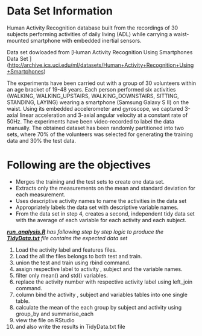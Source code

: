 

# Data Set Information
 Human Activity Recognition database built from the recordings of 30 subjects performing activities of daily living (ADL) while carrying a waist-mounted smartphone with embedded inertial sensors.
 
Data set dowloaded from [Human Activity Recognition Using Smartphones Data Set ]
(http://archive.ics.uci.edu/ml/datasets/Human+Activity+Recognition+Using+Smartphones)

The experiments have been carried out with a group of 30 volunteers within an age bracket of 19-48 years. Each person performed six activities (WALKING, WALKING_UPSTAIRS, WALKING_DOWNSTAIRS, SITTING, STANDING, LAYING) wearing a smartphone (Samsung Galaxy S II) on the waist. Using its embedded accelerometer and gyroscope, we captured 3-axial linear acceleration and 3-axial angular velocity at a constant rate of 50Hz. The experiments have been video-recorded to label the data manually. The obtained dataset has been randomly partitioned into two sets, where 70% of the volunteers was selected for generating the training data and 30% the test data. 

# Following are the objectives
* Merges the training and the test sets to create one data set.
* Extracts only the measurements on the mean and standard deviation for each measurement.
* Uses descriptive activity names to name the activities in the data set
* Appropriately labels the data set with descriptive variable names.
* From the data set in step 4, creates a second, independent tidy data set with the average of each variable for each activity and each subject.

_**[run_analysis.R](https://github.com/sriniammai/TidyData/blob/master/run_analysis.R)** has following step by step logic to produce the **[TidyData.txt](https://github.com/sriniammai/TidyData/blob/master/TidyData.txt)** file contains the expected data set_

1. Load the activity label and features files.
1. Load the all the files belongs to both test and train.
1. union the test and train using rbind command.
1. assign respective label to activity , subject and the variable names.
1. filter only mean() and std() variables.
1. replace the activity number with respective activity label using left_join command.
1. column bind the activity , subject and variables tables into one single table.
1. calculate the mean of the each group by subject and activity using group_by and summarise_each
1. view the file on  RStudio
1. and also write the results in TidyData.txt file
